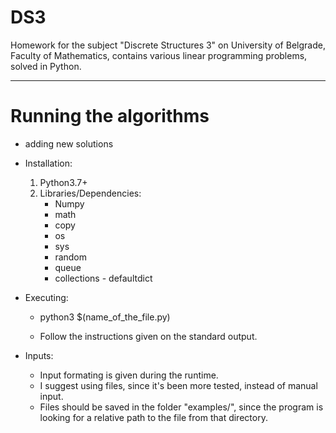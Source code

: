 # DS3
Homework for the subject "Discrete Structures 3" on University of Belgrade, Faculty of Mathematics, contains various linear programming problems, solved in Python.

------------------------

# Running the algorithms

- adding new solutions

- Installation:
	1. Python3.7+
	2. Libraries/Dependencies:
		+ Numpy
		+ math
		+ copy
		+ os
		+ sys
		+ random
		+ queue
		+ collections - defaultdict

- Executing:
	+ python3 $(name_of_the_file.py)

	+ Follow the instructions given on the standard output.

- Inputs:
	+ Input formating is given during the runtime.
	+ I suggest using files, since it's been more tested, instead of manual input.
	+ Files should be saved in the folder "examples/", since the program is looking for a relative path to the file from that directory.
